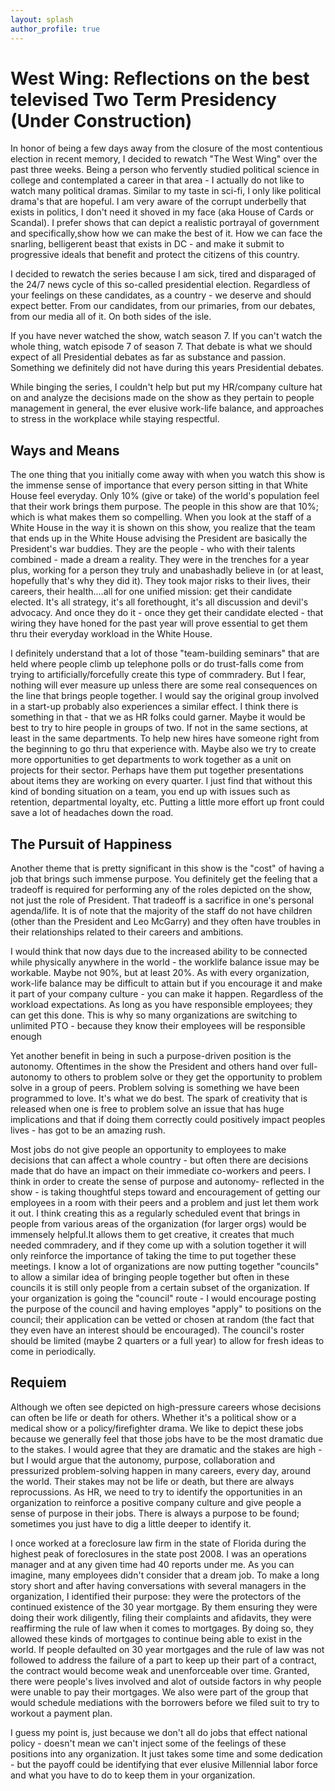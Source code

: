 ```yaml
---
layout: splash
author_profile: true
---
```


# West Wing: Reflections on the best televised Two Term Presidency (Under Construction)
In honor of being a few days away from the closure of the most contentious election in recent memory, I decided to rewatch "The West Wing" over the past three weeks. Being a person who fervently studied political science in college and contemplated a career in that area - I actually do not like to watch many political dramas. Similar to my taste in sci-fi, I only like political drama's that are hopeful. I am very aware of the corrupt underbelly that exists in politics, I don't need it shoved in my face (aka House of Cards or Scandal). I prefer shows that can depict a realistic portrayal of government and specifically,show how we can make the best of it. How we can face the snarling, belligerent beast that exists in DC - and make it submit to progressive ideals that benefit and protect the citizens of this country.

I decided to rewatch the series because I am sick, tired and disparaged of the 24/7 news cycle of this so-called presidential election. Regardless of your feelings on these candidates, as a country - we deserve and should expect better. From our candidates, from our primaries, from our debates, from our media all of it. On both sides of the isle.

If you have never watched the show, watch season 7. If you can't watch the whole thing, watch episode 7 of season 7. That debate is what we should expect of all Presidential debates as far as substance and passion. Something we definitely did not have during this years Presidential debates. 

While binging the series, I couldn't help but put my HR/company culture hat on and analyze the decisions made on the show as they pertain to  people management in general, the ever elusive work-life balance, and approaches to stress in the workplace while staying respectful.

## Ways and Means
The one thing that you initially come away with when you watch this show is the immense sense of importance that every person sitting in that White House feel everyday. Only 10% (give or take) of the world's population feel that their work brings them purpose. The people in this show are that 10%; which is what makes them so compelling. When you look at the staff of a White House in the way it is shown on this show, you realize that the team that ends up in the White House advising the President are basically the President's war buddies. They are the people - who with their talents combined - made a dream a reality. They were in the trenches for a year plus, working for a person they truly and unabashadly believe in (or at least, hopefully that's why they did it). They took major risks to their lives, their careers, their health....all for one unified mission: get their candidate elected. It's all strategy, it's all forethought, it's all discussion and devil's advocacy. And once they do it - once they get their candidate elected - that wiring they have honed for the past year will prove essential to get them thru their everyday workload in the White House. 

I definitely understand that a lot of those "team-building seminars" that are held where people climb up telephone polls or do trust-falls come from trying to artificially/forcefully create this type of commradery. But I fear, nothing will ever measure up unless there are some real consequences on the line that brings people together. I would say the original group involved in a start-up probably also experiences a similar effect. I think there is something in that - that we as HR folks could garner. Maybe it would be best to try to hire people in groups of two. If not in the same sections, at least in the same departments. To help new hires have someone right from the beginning to go thru that experience with. Maybe also we try to create more opportunities to get departments to work together as a unit on projects for their sector. Perhaps have them put together presentations about items they are working on every quarter. I just find that without this kind of bonding situation on a team, you end up with issues such as retention, departmental loyalty, etc. Putting a little more effort up front could save a lot of headaches down the road.


## The Pursuit of Happiness
 Another theme that is pretty significant in this show is the "cost" of having a job that brings such immense purpose. You definitely get the feeling that a tradeoff is required for performing any of the roles depicted on the show, not just the role of President. That tradeoff is a sacrifice in one's personal agenda/life. It is of note that the majority of the staff do not have children (other than the President and Leo McGarry) and they often have troubles in their relationships related to their careers and ambitions. 
 
I would think that now days due to the increased ability to be connected while physically anywhere in the world - the worklife balance issue may be workable. Maybe not 90%, but at least 20%. As with every organization, work-life balance may be difficult to attain but if you encourage it and make it part of your company culture - you can make it happen. Regardless of the workload expectations. As long as you have responsible employees; they can get this done. This is why so many organizations are switching to unlimited PTO - because they know their employees will be responsible enough
 
Yet another benefit in being in such a purpose-driven position is the autonomy. Oftentimes in the show the President and others hand over full-autonomy to others to problem solve or they get the opportunity to problem solve in a group of peers. Problem solving is something we have been programmed to love. It's what we do best. The spark of creativity that is released when one is free to problem solve an issue that has huge implications and that if doing them correctly could positively impact peoples lives - has got to be an amazing rush. 

Most jobs do not give people an opportunity to employees to make decisions that can affect a whole country - but often there are decisions made that do have an impact on their immediate co-workers and peers. I think in order to create the sense of purpose and autonomy- reflected in the show - is taking thoughtful steps toward and encouragement of getting our employees  in a room with their peers and a problem and just let them work it out. I think creating this as a regularly scheduled event that brings in people from various areas of the organization (for larger orgs) would be immensely helpful.It allows them to get creative, it creates that much needed commradery, and if they come up with a solution together it will only reinforce the importance of taking the time to put together these meetings. I know a lot of organizations are now putting together "councils" to allow a similar idea of bringing people together but often in these councils it is still only people from a certain subset of the organization. If your organization is going the "council" route - I would encourage posting the purpose of the council and having employes "apply" to positions on the council; their application can be vetted or chosen at random (the fact that they even have an interest should be encouraged). The council's roster should be limited (maybe 2 quarters or a full year) to allow for fresh ideas to come in periodically.

## Requiem
Although we often see depicted on high-pressure careers whose decisions can often be life or death for others. Whether it's a political show or a medical show or a policy/firefighter drama. We like to depict these jobs because we generally feel that those jobs have to be the most dramatic due to the stakes. I would agree that they are dramatic and the stakes are high - but I would argue that the autonomy, purpose, collaboration and pressurized problem-solving happen in many careers, every day, around the world. Their stakes may not be life or death, but there are always reprocussions. As HR, we need to try to identify the opportunities in an organization to reinforce a positive company culture and give people a sense of purpose in their jobs. There is always a purpose to be found; sometimes you just have to dig a little deeper to identify it. 

I once worked at a foreclosure law firm in the state of Florida during the highest peak of foreclosures in the state post 2008. I was an operations manager and at any given time had 40 reports under me. As you can imagine, many employees didn't consider that a dream job. To make a long story short and after having conversations with several managers in the organization, I identified their purpose: they were the protectors of the continued existence of the 30 year mortgage. By them ensuring they were doing their work diligently, filing their complaints and afidavits, they were reaffirming the rule of law when it comes to mortgages. By doing so, they allowed these kinds of mortgages to continue being able to exist in the world. If people defaulted on 30 year mortgages and the rule of law was not followed to address the failure of a part to keep up their part of a contract, the contract would become weak and unenforceable over time. Granted, there were people's lives involved and alot of outside factors in why people were unable to pay their mortgages. We also were part of the group that would schedule mediations with the borrowers before we filed suit to try to workout a payment plan. 


I guess my point is, just because we don't all do jobs that effect national policy - doesn't mean we can't inject some of the feelings of these positions into any organization. It just takes some time and some dedication - but the payoff could be identifying that ever elusive Millennial labor force and what you have to do to keep them in your organization.










